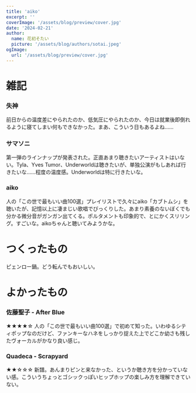 ```yaml
---
title: 'aiko'
excerpt: ''
coverImage: '/assets/blog/preview/cover.jpg'
date: '2024-02-21'
author:
  name: 花初そたい
  picture: '/assets/blog/authors/sotai.jpeg'
ogImage:
  url: '/assets/blog/preview/cover.jpg'
---
```

# 雑記
### 失神
前日からの温度差にやられたのか、低気圧にやられたのか、今日は就業後即倒れるように寝てしまい何もできなかった。まあ、こういう日もあるよね……

### サマソニ
第一弾のラインナップが発表された。正直あまり聴きたいアーティストはいない。Tyla、Yves Tumor、Underworldは聴きたいが、単独公演がもしあれば行きたいな……程度の温度感。Underworldは特に行きたいな。

### aiko
人の「この世で最もいい曲100選」プレイリストで久々にaiko「カブトムシ」を聴いたが、記憶以上に凄まじい歌唱でびっくりした。あまり素養のないぼくでも分かる微分音がガンガン出てくる。ポルタメントも印象的で、とにかくスリリング。すごいな。aikoちゃんと聴いてみようかな。

# つくったもの
ピェンロー鍋。どう転んでもおいしい。

# よかったもの
### 佐藤聖子 - After Blue
★★★★☆
人の「この世で最もいい曲100選」で初めて知った。いわゆるシティポップなのだけど、ファンキーなハネをしっかり捉えた上でどこか幼さも残したヴォーカルがかなり良い感じ。

### Quadeca - Scrapyard
★★☆☆☆
新譜。あんまりピンと来なかった、というか聴き方を分かっていない感。こういうちょっとゴシックっぽいヒップホップの楽しみ方を理解できていない。
